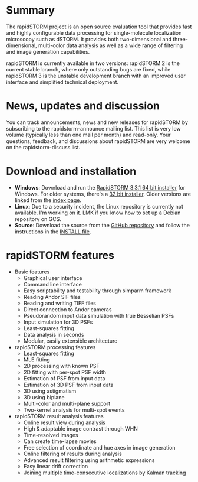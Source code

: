 # Summary

The rapidSTORM project is an open source evaluation tool that provides fast and highly configurable data processing for single-molecule localization microscopy such as dSTORM. It provides both two-dimensional and three-dimensional, multi-color data analysis as well as a wide range of filtering and image generation capabilities.

rapidSTORM is currently available in two versions: rapidSTORM 2 is the current stable branch, where only outstanding bugs are fixed, while rapidSTORM 3 is the unstable development branch with an improved user interface and simplified technical deployment.

# News, updates and discussion

You can track announcements, news and new releases for rapidSTORM by subscribing to the rapidstorm-announce mailing list. This list is very low volume (typically less than one mail per month) and read-only. Your questions, feedback, and discussions about rapidSTORM are very welcome on the rapidstorm-discuss list.

# Download and installation

  * **Windows**: Download and run the [RapidSTORM 3.3.1 64 bit installer](https://storage.googleapis.com/rapidstorm/binary-win64/rapidstorm-3.3.1-win64.exe) for Windows. For older systems, there's a [32 bit installer](https://storage.googleapis.com/rapidstorm/binary-win32/rapidstorm-3.3.1-win32.exe). Older versions are linked from the [index page](http://storage.googleapis.com/rapidstorm).
  * **Linux**: Due to a security incident, the Linux repository is currently not available. I'm working on it. LMK if you know how to set up a Debian repository on GCS.
  * **Source**: Download the source from the [GitHub repository](https://github.com/stevewolter/rapidSTORM) and follow the instructions in the [INSTALL file](https://github.com/stevewolter/rapidSTORM/blob/master/INSTALL).

# rapidSTORM features

  * Basic features
    * Graphical user interface
    * Command line interface
    * Easy scriptability and testability through simparm framework
    * Reading Andor SIF files
    * Reading and writing TIFF files
    * Direct connection to Andor cameras
    * Pseudorandom input data simulation with true Besselian PSFs
    * Input simulation for 3D PSFs
    * Least-squares fitting
    * Data analysis in seconds
    * Modular, easily extensible architecture
  * rapidSTORM processing features
    * Least-squares fitting
    * MLE fitting
    * 2D processing with known PSF
    * 2D fitting with per-spot PSF width
    * Estimation of PSF from input data
    * Estimation of 3D PSF from input data
    * 3D using astigmatism
    * 3D using biplane
    * Multi-color and multi-plane support
    * Two-kernel analysis for multi-spot events
  * rapidSTORM result analysis features
    * Online result view during analysis
    * High & adaptable image contrast through WHN
    * Time-resolved images
    * Can create time-lapse movies
    * Free selection of coordinate and hue axes in image generation
    * Online filtering of results during analysis
    * Advanced result filtering using arithmetic expressions
    * Easy linear drift correction
    * Joining multiple time-consecutive localizations by Kalman tracking
